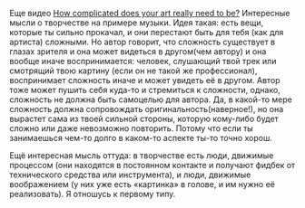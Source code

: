 ---
---
Еще видео [How complicated does your art really need to be?](https://youtu.be/Vt92JGCjU0o)
Интересные мысли о творчестве на примере музыки. 
Идея такая: есть вещи, которые ты сильно прокачал, и они перестают быть для тебя (как для артиста) сложными. Но автор говорит, что сложность существует в глазах зрителя и она может видеться в другом(чем автору) и она вообще иначе воспринимается: человек, слушающий твой трек или смотрящий твою картину (если он не такой же профессионал), воспринимает сложность иначе и может увидеть её в другом. 
Автор тоже может пушить себя куда-то и стремиться к сложности, однако, сложность не должна быть самоцелью для автора. Да, в какой-то мере сложность должна сопровождать оригинальность(наверное!), но она вырастет сама из твоей сильной стороны, которую кому-либо будет сложно или даже невозможно повторить. Потому что если ты занимаешься чем-то долго в каком-то аспекте ты-то точно хорош.

Ещё интересная мысль оттуда: в творчестве есть люди, движимые процессом (они находятся в постоянном контакте и получают фидбек от технического средства или инструмента), и люди, движимые воображением (у них уже есть «картинка» в голове, и им нужно её реализовать). Я отношусь к первому типу.